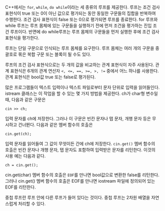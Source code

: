 C++에서는 ```for```, ```while```, ```do while```이라는 세 종류의 루프를 제공한다. 루프는 조건 검사 표현식이 true 또는 0이 아닌 값으로 평가되는 동안 동일한 구문들의 집합을 반복하여 수행한다. 조건 검사 표현식이 false 또는 0으로 평가되면 루프를 종료한다. for 루프와 while 루프는 루프 몸체에 있는 구문들을 실행하기 전에 먼저 조건을 평가하는 진입 조건 루프이다. 반면에 do while루프는 루프 몸체의 구문들을 먼저 실행한 후에 조건 검사 표현식을 평가한다.

루프는 단일 구문으로 인식되는 루프 몸체를 요구한다. 루프 몸체는 여러 개의 구문을 중괄호로 몪은 복합 구문 또는 블록이 될 수도 있다.

루프의 조건 검사 표현식으로는 두 개의 값을 비교하는 관계 표현식이 자주 사용된다. 관계 표현식은 6개의 관계 연산자 ```<, <=, ==, >=, >, !=``` 중에서 어느 하나를 사용한다. 관계 표현식은 bool값 true 또는 false로 평가된다.

많은 프로그램들이 텍스트 입력이나 텍스트 파일로부터 문자 단위로 입력을 읽어들인다. istream 클래스는 이 작업을 할 수 있는 몇 가지 방법을 제공한다. ch가 char형 변수일 때, 다음과 같은 구문은

<pre><code>cin >> ch; </code></pre>

입력 문자를 ch에 저장한다. 그러나 이 구문은 빈칸 문자나 탭 문자, 개행 문자 등은 무시하고 건너뛴다. 다음과 같은 멤버 함수의 호출은

<pre><code>cin.get(ch); </code></pre>

입력 문자를 읽어들여 그 값이 무엇이든 간에 ch에 저장한다. ```cin.get()``` 멤버 함수의 호출은 빈칸 문자나 개행 문자, 탭 문자도 포함하여 입력받은 문자를 리턴한다. 이것의 사용 예는 다음과 같다. 

<pre><code>ch = cin.get(); </code></pre>

cin.get(char) 멤버 함수의 호출은 ```EOF```를 만나면 bool값으로 변환한 false를 리턴한다. 그러나 cin.get() 멤버 함수의 호출은 EOF를 만나면 iostream 파일에 정의되어 있는 EOF를 리턴한다.

중첩 루프란 루프 안에 다른 루프가 들어 있다는 것이다. 중첩 루프는 2차원 배열을 자연스럽게 처리할 수 있다. 